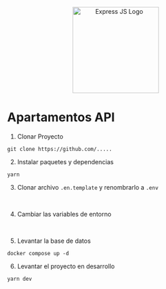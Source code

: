 <p align="center">
  <a href="https://www.typescriptlang.org/" target="blank"><img src="https://www.vectorlogo.zone/logos/expressjs/expressjs-ar21.svg" width="200" alt="Express JS Logo" /></a>
</p>


# Apartamentos API


  1. Clonar Proyecto
  ```
  git clone https://github.com/.....
  ```
  2. Instalar paquetes y dependencias
  ```
  yarn 
  ```
  3. Clonar archivo ```.en.template``` y renombrarlo a ```.env```  
  <br/>
    
  
  4. Cambiar las variables de entorno
  <br/>

  5. Levantar la base de datos
  ```
  docker compose up -d
  ```
  
  6. Levantar el proyecto en desarrollo 
  ``` 
  yarn dev 
  ```